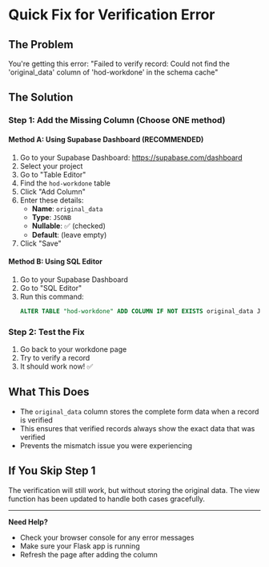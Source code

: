 # Quick Fix for Verification Error

## The Problem
You're getting this error: "Failed to verify record: Could not find the 'original_data' column of 'hod-workdone' in the schema cache"

## The Solution

### Step 1: Add the Missing Column (Choose ONE method)

#### Method A: Using Supabase Dashboard (RECOMMENDED)
1. Go to your Supabase Dashboard: https://supabase.com/dashboard
2. Select your project
3. Go to "Table Editor" 
4. Find the `hod-workdone` table
5. Click "Add Column" 
6. Enter these details:
   - **Name**: `original_data`
   - **Type**: `JSONB`
   - **Nullable**: ✅ (checked)
   - **Default**: (leave empty)
7. Click "Save"

#### Method B: Using SQL Editor
1. Go to your Supabase Dashboard
2. Go to "SQL Editor"
3. Run this command:
   ```sql
   ALTER TABLE "hod-workdone" ADD COLUMN IF NOT EXISTS original_data JSONB;
   ```

### Step 2: Test the Fix
1. Go back to your workdone page
2. Try to verify a record
3. It should work now! ✅

## What This Does
- The `original_data` column stores the complete form data when a record is verified
- This ensures that verified records always show the exact data that was verified
- Prevents the mismatch issue you were experiencing

## If You Skip Step 1
The verification will still work, but without storing the original data. The view function has been updated to handle both cases gracefully.

---

**Need Help?** 
- Check your browser console for any error messages
- Make sure your Flask app is running
- Refresh the page after adding the column
